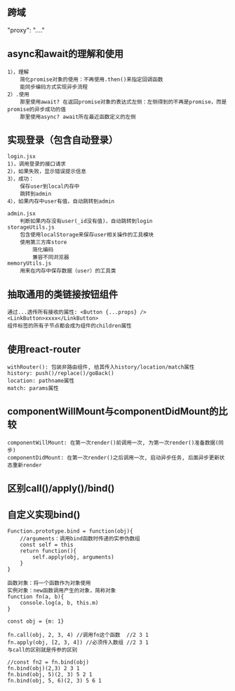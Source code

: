 ## 跨域
   "proxy": "...."

## async和await的理解和使用
    1），理解
        简化promise对象的使用：不再使用.then()来指定回调函数
        能同步编码方式实现异步流程
    2）.使用
        那里使用await? 在返回promise对象的表达式左侧：左侧得到的不再是promise，而是promise的异步成功的值
        那里使用async? await所在最近函数定义的左侧
## 实现登录（包含自动登录）
    login.jsx
    1)，调用登录的接口请求
    2），如果失败，显示错误提示信息
    3），成功：
        保存user到local内存中
        跳转到admin
    4），如果内存中user有值，自动跳转到admin

    admin.jsx
        判断如果内存没有user(_id没有值)，自动跳转到login
    storageUtils.js
        包含使用localStorage来保存user相关操作的工具模块
        使用第三方库store 
            简化编码
            兼容不同浏览器
    memoryUtils.js
        用来在内存中保存数据（user）的工具类

## 抽取通用的类链接按钮组件
    通过...透传所有接收的属性: <Button {...props} />    <LinkButton>xxxx</LinkButton>
    组件标签的所有子节点都会成为组件的children属性

## 使用react-router
    withRouter(): 包装非路由组件, 给其传入history/location/match属性
    history: push()/replace()/goBack()
    location: pathname属性
    match: params属性
## componentWillMount与componentDidMount的比较
    componentWillMount: 在第一次render()前调用一次, 为第一次render()准备数据(同步)
    componentDidMount: 在第一次render()之后调用一次, 启动异步任务, 后面异步更新状态重新render

## 区别call()/apply()/bind()
## 自定义实现bind()

    Function.prototype.bind = function(obj){
        //arguments：调用bind函数时传递的实参伪数组
        const self = this
        return function(){
            self.apply(obj, arguments)
        }
    }

    函数对象：将一个函数作为对象使用
    实例对象：new函数调用产生的对象，简称对象
    function fn(a, b){
        console.log(a, b, this.m)
    }

    const obj = {m: 1}

    fn.call(obj, 2, 3, 4) //调用fn这个函数  //2 3 1
    fn.apply(obj, [2, 3, 4]) //必须传入数组 //2 3 1  
    与call的区别就是传参的区别

    //const fn2 = fn.bind(obj)
    fn.bind(obj)(2,3) 2 3 1
    fn.bind(obj, 5)(2, 3) 5 2 1
    fn.bind(obj, 5, 6)(2, 3) 5 6 1
